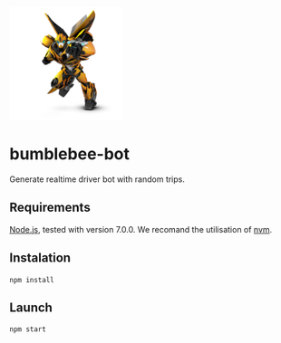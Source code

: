 <img src="/public/img/bumblebee-bot-transformers.jpg" width="200" title="BumblebeeBot Logo">

# bumblebee-bot
Generate realtime driver bot with random trips.

## Requirements

[Node.js](https://nodejs.org/en/), tested with version 7.0.0.
We recomand the utilisation of [nvm](https://github.com/creationix/nvm).

## Instalation

    npm install

## Launch

    npm start
